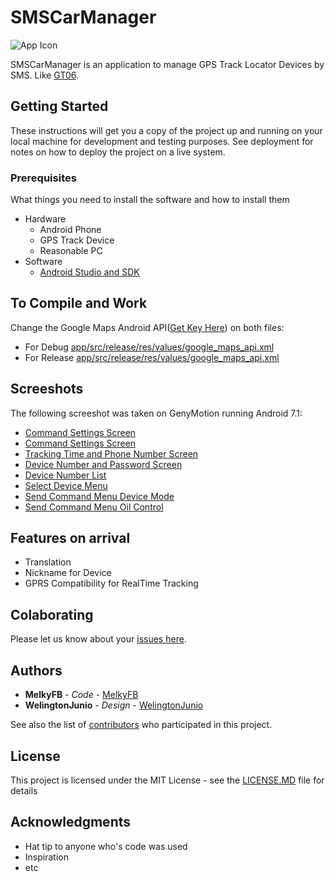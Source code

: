 # SMSCarManager

![App Icon](https://raw.githubusercontent.com/MelkyFB/smscarmanager/master/app/src/main/res/mipmap-xxxhdpi/ic_launcher.png)

SMSCarManager is an application to manage GPS Track Locator Devices by SMS. Like [GT06](https://www.amazon.com/QZTELECTRONIC-GT06-Mini-Tracker-Locator/dp/B01M65LXTB).

## Getting Started

These instructions will get you a copy of the project up and running on your local machine for development and testing purposes. See deployment for notes on how to deploy the project on a live system.

### Prerequisites

What things you need to install the software and how to install them

* Hardware
   * Android Phone
   * GPS Track Device
   * Reasonable PC
* Software
   * [Android Studio and SDK](https://developer.android.com/studio/index.html?hl=pt-br)
   
## To Compile and Work

Change the Google Maps Android API([Get Key Here](https://console.cloud.google.com/apis/api/maps_android_backend/overview?project=never-never-136912&hl=pt-BR)) on both files:
* For Debug [app/src/release/res/values/google_maps_api.xml](app/src/debug/res/values/google_maps_api.xml)
* For Release [app/src/release/res/values/google_maps_api.xml](app/src/release/res/values/google_maps_api.xml)

## Screeshots

The following screeshot was taken on GenyMotion running Android 7.1:

* [Command Settings Screen](http://imgur.com/DQ8bjKK)
* [Command Settings Screen](http://imgur.com/QEhDUls)
* [Tracking Time and Phone Number Screen](http://imgur.com/6K7z7Db)
* [Device Number and Password Screen](http://imgur.com/6qIGE7Z)
* [Device Number List](http://imgur.com/rL0Ybx6)
* [Select Device Menu](http://imgur.com/wbRIZMt)
* [Send Command Menu Device Mode](http://imgur.com/Z4oCl5U)
* [Send Command Menu Oil Control](http://imgur.com/KvolvTj)

## Features on arrival

* Translation
* Nickname for Device
* GPRS Compatibility for RealTime Tracking


## Colaborating

Please let us know about your [issues here](https://github.com/MelkyFB/smscarmanager/issues).

## Authors

* **MelkyFB** - *Code* - [MelkyFB](https://github.com/MelkyFB)
* **WelingtonJunio** - *Design* - [WelingtonJunio](https://github.com/WelingtonJunio)

See also the list of [contributors](https://github.com/MelkyFB/smscarmanager/graphs/contributors) who participated in this project.

## License

This project is licensed under the MIT License - see the [LICENSE.MD](LICENSE.MD) file for details

## Acknowledgments

* Hat tip to anyone who's code was used
* Inspiration
* etc
